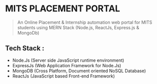 # MITS PLACEMENT PORTAL

> An Online Placement & Internship automation web portal for MITS students using MERN Stack (Node.js, ReactJs, Express.js & MongoDb)
## Tech Stack :
* Node.Js (Server side JavaScript runtime environment)
* ExpressJs (Web Application Framework for Node.Js)
* MongoDB (Cross Platform, Document oriented NoSQL Database)
* ReactJs (JavaScript based Front-end Framework)
